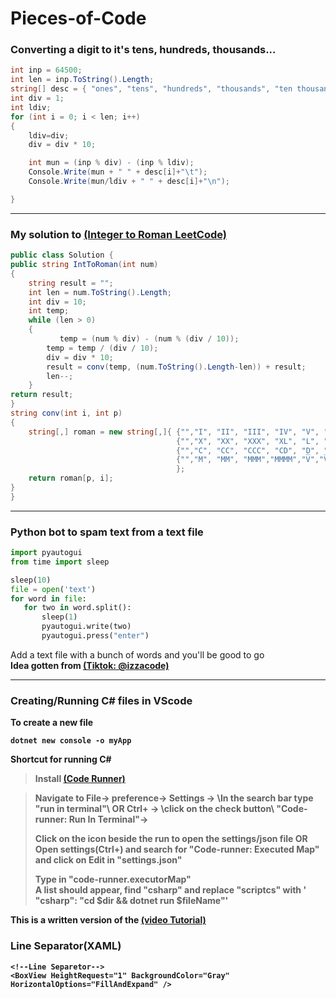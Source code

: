 # Pieces-of-Code


### Converting a digit to it's tens, hundreds, thousands...
```c#
int inp = 64500;
int len = inp.ToString().Length;
string[] desc = { "ones", "tens", "hundreds", "thousands", "ten thousands", "hundred thousands", "million", "ten million", "hundred million" };
int div = 1;
int ldiv;
for (int i = 0; i < len; i++)
{
    ldiv=div;
    div = div * 10;

    int mun = (inp % div) - (inp % ldiv);
    Console.Write(mun + " " + desc[i]+"\t");
    Console.Write(mun/ldiv + " " + desc[i]+"\n");

}

```
---

### My solution to [(Integer to Roman LeetCode)](https://leetcode.com/problems/integer-to-roman/)
```c#
public class Solution {
public string IntToRoman(int num) 
{
    string result = "";
    int len = num.ToString().Length;
    int div = 10;
    int temp;
    while (len > 0)
    {
           temp = (num % div) - (num % (div / 10));
        temp = temp / (div / 10);
        div = div * 10;
        result = conv(temp, (num.ToString().Length-len)) + result;
        len--;
    }
return result;
}
string conv(int i, int p)
{
    string[,] roman = new string[,]{ {"","I", "II", "III", "IV", "V", "VI", "VII", "VIII", "IX"},
                                     {"","X", "XX", "XXX", "XL", "L", "LX", "LXX", "LXXX", "XC"}, // tens
                                     {"","C", "CC", "CCC", "CD", "D", "DC", "DCC", "DCCC", "CM"}, // hundreds
                                     {"","M", "MM", "MMM","MMMM","V̅","V̅M","V̅MM","V̅MMM","I̅X̅"}
                                     };
    return roman[p, i];
}
}
```

---

### Python bot to spam text from a text file 
 ```python
import pyautogui
from time import sleep

sleep(10)
file = open('text')
for word in file:
    for two in word.split():
        sleep(1)
        pyautogui.write(two)
        pyautogui.press("enter")

```
Add a text file with a bunch of words and you'll be good to go</br>
<b> Idea gotten from [(Tiktok: @izzacode)](https://www.tiktok.com/@izzacodes/video/6860325937406364933?is_from_webapp=1&sender_device=pc&web_id=7078764212050986502)

---    
    
### Creating/Running C# files in VScode
To create a new  file
  ```
dotnet new console -o myApp
  ```
Shortcut for running C# 
> Install [(Code Runner)](https://marketplace.visualstudio.com/items?itemName=formulahendry.code-runner) 

> Navigate to File-> preference-> Settings -> \\In the search bar type "run in terminal"\\ OR Ctrl+  -> 
> \\click on the check button\\ "Code-runner: Run In Terminal"-> 
>
> Click on the icon beside the run to open the settings/json file 
> OR  
> Open settings(Ctrl+) and search for "Code-runner: Executed Map" and click on Edit in "settings.json"
>    
> Type in "code-runner.executorMap"    
> A list should appear, find "csharp" and replace "scriptcs" with ' "csharp": "cd $dir && dotnet run $fileName"'

This is a written version of the [(video Tutorial)](https://www.youtube.com/watch?v=CO4BGZOuUkM&t=428s)

### Line Separator(XAML)
 ```XAML
<!--Line Separetor-->
<BoxView HeightRequest="1" BackgroundColor="Gray" HorizontalOptions="FillAndExpand" />
```

